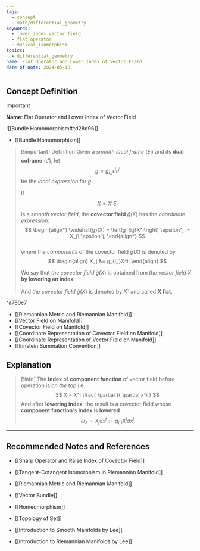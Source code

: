 ```yaml
---
tags:
  - concept
  - math/differential_geometry
keywords:
  - lower_index_vector_field
  - flat_operator
  - musical_isomorphism
topics:
  - differential_geometry
name: Flat Operator and Lower Index of Vector Field
date of note: 2024-05-18
---
```


## Concept Definition

>[!important]
>**Name**: Flat Operator and Lower Index of Vector Field

![[Bundle Homomorphism#^d28d96]]

- [[Bundle Homomorphism]]

>[!important] Definition
>Given a *smooth local frame* $(E_i)$ and its **dual coframe** $(\epsilon^i)$, let $$g = g_{i,j}\epsilon^i \epsilon^j$$ be the *local expression* for $g$. 
>
>If $$X= X^i\,E_i$$ is a *smooth vector field*, the **covector field** $\widehat{g}(X)$ has the *coordinate expression*:
>$$
> \begin{align*}
> \widehat{g}(X) = \left(g_{i,j}X^i\right) \epsilon^j := X_j\,\epsilon^j,
> \end{align*}
>$$  
>where the *components* of the covector field $\widehat{g}(X)$ is denoted by 
>$$
> \begin{align}
> X_j &= g_{i,j}X^i. 
> \end{align}
>$$  
>
>We say that *the covector field* $\widehat{g}(X)$ is obtained from *the vector field* $X$ **by lowering an index**. 
>
>And *the covector field* $\widehat{g}(X)$ is denoted by $X^{\flat}$ and called **$X$ flat**.

^a750c7

- [[Riemannian Metric and Riemannian Manifold]]
- [[Vector Field on Manifold]]
- [[Covector Field on Manifold]]
- [[Coordinate Representation of Covector Field on Manifold]]
- [[Coordinate Representation of Vector Field on Manifold]]
- [[Einstein Summation Convention]]



## Explanation

>[!info]
>The **index** of **component function** of vector field before operation is *on the top* i.e.
>$$
>X = X^i \frac{ \partial  }{ \partial x^i } 
>$$
>And after **lowering index**, the result is a covector field whose **component function**'s **index** is **lowered**
>$$
>\omega_{X} = X_{j} dx^{i} := g_{i,j}X^i dx^{j}
>$$
>




-----------
##  Recommended Notes and References

- [[Sharp Operator and Raise Index of Covector Field]]
- [[Tangent-Cotangent Isomorphism in Riemannian Manifold]]
- [[Riemannian Metric and Riemannian Manifold]]

- [[Vector Bundle]]
- [[Homeomorphism]]
- [[Topology of Set]]



- [[Introduction to Smooth Manifolds by Lee]]
- [[Introduction to Riemannian Manifolds by Lee]]